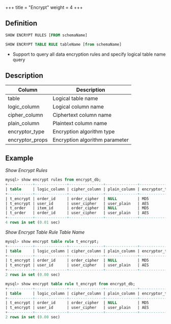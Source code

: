 +++
title = "Encrypt"
weight = 4
+++

## Definition

```sql
SHOW ENCRYPT RULES [FROM schemaName]

SHOW ENCRYPT TABLE RULE tableName [from schemaName]
```
- Support to query all data encryption rules and specify logical table name query

## Description

| Column          | Description                     |
| --------------- | ------------------------------- |
| table           | Logical table name              |
| logic_column    | Logical column name             |
| cipher_column   | Ciphertext column name          |
| plain_column    | Plaintext column name           |
| encryptor_type  | Encryption algorithm type       |
| encryptor_props | Encryption algorithm parameter  |

## Example

*Show Encrypt Rules*
```sql
mysql> show encrypt rules from encrypt_db;
+-----------+--------------+---------------+--------------+----------------+-------------------------+
| table     | logic_column | cipher_column | plain_column | encryptor_type | encryptor_props         |
+-----------+--------------+---------------+--------------+----------------+-------------------------+
| t_encrypt | order_id     | order_cipher  | NULL         | MD5            |                         |
| t_encrypt | user_id      | user_cipher   | user_plain   | AES            | aes-key-value=123456abc |
| t_order   | item_id      | order_cipher  | NULL         | MD5            |                         |
| t_order   | order_id     | user_cipher   | user_plain   | AES            | aes-key-value=123456abc |
+-----------+--------------+---------------+--------------+----------------+-------------------------+
4 rows in set (0.01 sec)
```

*Show Encrypt Table Rule Table Name*
```sql
mysql> show encrypt table rule t_encrypt;
+-----------+--------------+---------------+--------------+----------------+-------------------------+
| table     | logic_column | cipher_column | plain_column | encryptor_type | encryptor_props         |
+-----------+--------------+---------------+--------------+----------------+-------------------------+
| t_encrypt | order_id     | order_cipher  | NULL         | MD5            |                         |
| t_encrypt | user_id      | user_cipher   | user_plain   | AES            | aes-key-value=123456abc |
+-----------+--------------+---------------+--------------+----------------+-------------------------+
2 rows in set (0.00 sec)

mysql> show encrypt table rule t_encrypt from encrypt_db;
+-----------+--------------+---------------+--------------+----------------+-------------------------+
| table     | logic_column | cipher_column | plain_column | encryptor_type | encryptor_props         |
+-----------+--------------+---------------+--------------+----------------+-------------------------+
| t_encrypt | order_id     | order_cipher  | NULL         | MD5            |                         |
| t_encrypt | user_id      | user_cipher   | user_plain   | AES            | aes-key-value=123456abc |
+-----------+--------------+---------------+--------------+----------------+-------------------------+
2 rows in set (0.00 sec)
```
